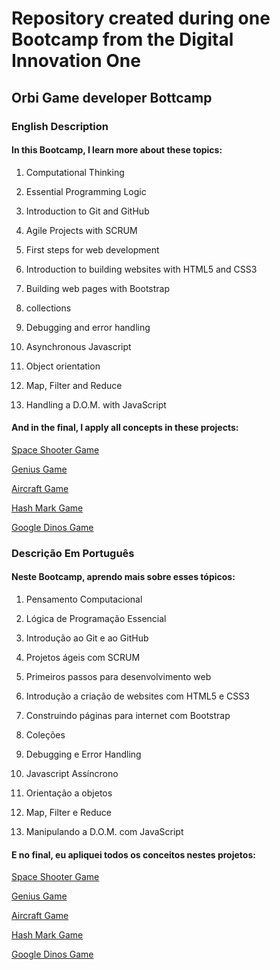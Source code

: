 # Repository created during one Bootcamp from the Digital Innovation One

## Orbi Game developer Bottcamp

### English Description

#### In this Bootcamp, I learn more about these topics:

1. Computational Thinking

2. Essential Programming Logic

3. Introduction to Git and GitHub

4. Agile Projects with SCRUM

5. First steps for web development

6. Introduction to building websites with HTML5 and CSS3

7. Building web pages with Bootstrap

8. collections

9. Debugging and error handling

10. Asynchronous Javascript

11. Object orientation

12. Map, Filter and Reduce

13. Handling a D.O.M. with JavaScript

#### And in the final, I apply all concepts in these projects:

[Space Shooter Game](https://github.com/hikarocarvalho/Orbi_Web_Games_Developer_Dio_Game_SpaceShooter)

[Genius Game](https://github.com/hikarocarvalho/Orbi_Web_Games_Developer_Dio_Game_Genius)

[Aircraft Game](https://github.com/hikarocarvalho/Orbi_Web_Games_Developer_Dio_Game_Aircraft)

[Hash Mark Game](https://github.com/hikarocarvalho/Orbi_Web_Games_Developer_Dio_Game_Hash_Mark)

[Google Dinos Game](https://github.com/hikarocarvalho/Orbi_Web_Games_Developer_Dio_Game_Dino)

### Descrição Em Português

#### Neste Bootcamp, aprendo mais sobre esses tópicos:

1. Pensamento Computacional

2. Lógica de Programação Essencial

3. Introdução ao Git e ao GitHub

4. Projetos ágeis com SCRUM

5. Primeiros passos para desenvolvimento web

6. Introdução a criação de websites com HTML5 e CSS3

7. Construindo páginas para internet com Bootstrap

8. Coleções

9. Debugging e Error Handling

10. Javascript Assíncrono

11. Orientação a objetos

12. Map, Filter e Reduce

13. Manipulando a D.O.M. com JavaScript

#### E no final, eu apliquei todos os conceitos nestes projetos:

[Space Shooter Game](https://github.com/hikarocarvalho/Orbi_Web_Games_Developer_Dio_Game_SpaceShooter)

[Genius Game](https://github.com/hikarocarvalho/Orbi_Web_Games_Developer_Dio_Game_Genius)

[Aircraft Game](https://github.com/hikarocarvalho/Orbi_Web_Games_Developer_Dio_Game_Aircraft)

[Hash Mark Game](https://github.com/hikarocarvalho/Orbi_Web_Games_Developer_Dio_Game_Hash_Mark)

[Google Dinos Game](https://github.com/hikarocarvalho/Orbi_Web_Games_Developer_Dio_Game_Dino)
